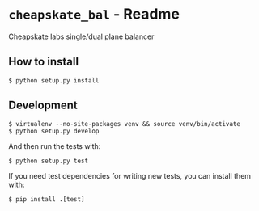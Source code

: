 # `cheapskate_bal` - Readme


Cheapskate labs single/dual plane balancer


## How to install

```
$ python setup.py install
```

## Development

```
$ virtualenv --no-site-packages venv && source venv/bin/activate
$ python setup.py develop
```

And then run the tests with:

```
$ python setup.py test
```

If you need test dependencies for writing new tests, you can install them with:

```
$ pip install .[test]
```
